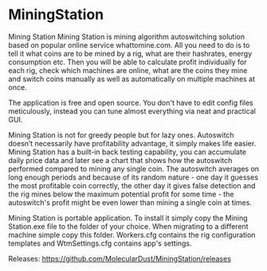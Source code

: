 # MiningStation
Mining Station
Mining Station is mining algorithm autoswitching solution based on popular online service whattomine.com. All you need to do is to tell it what coins are to be mined by a rig, what are their hashrates, energy consumption etc. Then you will be able to calculate profit individually for each rig, check which machines are online, what are the coins they mine and switch coins manually as well as automatically on multiple machines at once. 

The application is free and open source. You don't have to edit config files meticulously, instead you can tune almost everything via neat and practical GUI. 

Mining Station is not for greedy people but for lazy ones. Autoswitch doesn’t necessarily have profitability advantage, it simply makes life easier. Mining Station has a built-in back testing capability, you can accumulate daily price data and later see a chart that shows how the autoswitch performed compared to mining any single coin. The autoswitch averages on long enough periods and because of its random nature - one day it guesses the most profitable coin correctly, the other day it gives false detection and the rig mines below the maximum potential profit for some time - the autoswitch's profit might be even lower than mining a single coin at times.

Mining Station is portable application. To install it simply copy the Mining Station.exe file to the folder of your choice. When migrating to a different machine simple copy this folder. Workers.cfg contains the rig configuration templates and WtmSettings.cfg contains app's settings.

Releases: https://github.com/MolecularDust/MiningStation/releases
